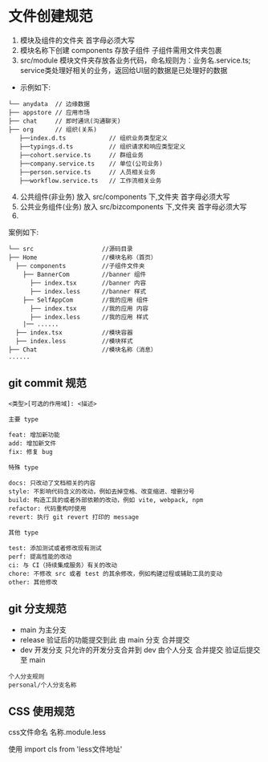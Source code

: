 # 文件创建规范

1. 模块及组件的文件夹 首字母必须大写
2. 模块名称下创建 components 存放子组件 子组件需用文件夹包裹
3. src/module 模块文件夹存放各业务代码，命名规则为：业务名.service.ts; service类处理好相关的业务，返回给UI层的数据是已处理好的数据

- 示例如下:

```
└── anydata  // 边缘数据
├── appstore // 应用市场
├── chat     // 即时通讯(沟通聊天)
├── org      // 组织(关系)
   ├──index.d.ts            // 组织业务类型定义
   ├──typings.d.ts          // 组织请求和响应类型定义
   ├──cohort.service.ts     // 群组业务
   ├──company.service.ts    // 单位(公司业务)
   ├──person.service.ts     // 人员相关业务
   ├──workflow.service.ts   // 工作流相关业务
```

4. 公共组件(非业务) 放入 src/components 下,文件夹 首字母必须大写
5. 公共业务组件(业务) 放入 src/bizcomponents 下,文件夹 首字母必须大写
6.

案例如下:

```
└── src                   //源码目录
├── Home                  //模块名称（首页）
  ├── components          //子组件文件夹
    ├── BannerCom         //banner 组件
      ├── index.tsx       //banner 内容
      ├── index.less      //banner 样式
    ├── SelfAppCom        //我的应用 组件
      ├── index.tsx       //我的应用 内容
      ├── index.less      //我的应用 样式
    |── ......
  ├── index.tsx           //模块容器
  ├── index.less          //模块样式
├── Chat                  //模块名称（消息）
......
```

## git commit 规范

```
<类型>[可选的作用域]: <描述>

主要 type

feat: 增加新功能
add: 增加新文件
fix: 修复 bug

特殊 type

docs: 只改动了文档相关的内容
style: 不影响代码含义的改动，例如去掉空格、改变缩进、增删分号
build: 构造工具的或者外部依赖的改动，例如 vite, webpack, npm
refactor: 代码重构时使用
revert: 执行 git revert 打印的 message

其他 type

test: 添加测试或者修改现有测试
perf: 提高性能的改动
ci: 与 CI（持续集成服务）有关的改动
chore: 不修改 src 或者 test 的其余修改，例如构建过程或辅助工具的变动
other: 其他修改
```

## git 分支规范

- main 为主分支
- release 验证后的功能提交到此 由 main 分支 合并提交
- dev 开发分支 只允许的开发分支合并到 dev 由个人分支 合并提交 验证后提交至 main

```
个人分支规则
personal/个人分支名称
```

## CSS 使用规范

css文件命名 名称.module.less

使用 import cls  from 'less文件地址'
